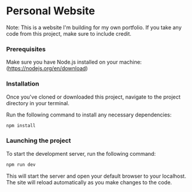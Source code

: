 # Personal Website

Note: This is a website I'm building for my own portfolio. If you take any code from this project, make sure to include credit.

### Prerequisites
Make sure you have Node.js installed on your machine: (https://nodejs.org/en/download)

### Installation
Once you've cloned or downloaded this project, navigate to the project directory in your terminal.

Run the following command to install any necessary dependencies:

``` bash
npm install
```

### Launching the project
To start the development server, run the following command:

``` bash
npm run dev
```

This will start the server and open your default browser to your localhost. The site will reload automatically as you make changes to the code.
